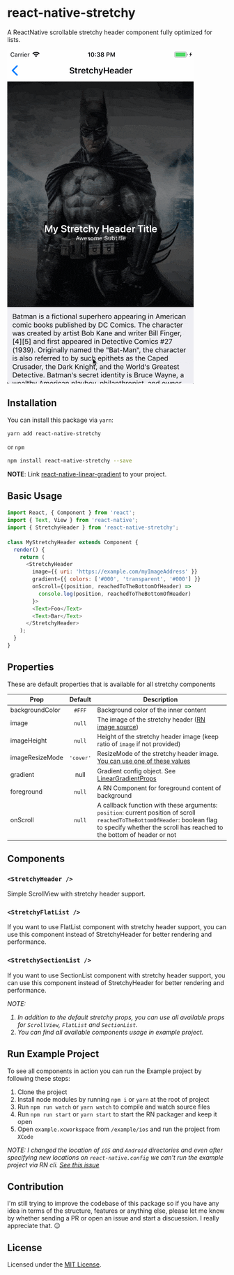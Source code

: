 # react-native-stretchy

A ReactNative scrollable stretchy header component fully optimized for lists.

![StretchyBatman](/demo.gif)

## Installation

You can install this package via `yarn`:

```bash
yarn add react-native-stretchy
```

or `npm`

```bash
npm install react-native-stretchy --save
```

**NOTE**: Link [react-native-linear-gradient][1] to your project.

## Basic Usage

```js
import React, { Component } from 'react';
import { Text, View } from 'react-native';
import { StretchyHeader } from 'react-native-stretchy';

class MyStretchyHeader extends Component {
  render() {
    return (
      <StretchyHeader
        image={{ uri: 'https://example.com/myImageAddress' }}
        gradient={{ colors: ['#000', 'transparent', '#000'] }}
        onScroll={(position, reachedToTheBottomOfHeader) =>
          console.log(position, reachedToTheBottomOfHeader)
        }>
        <Text>Foo</Text>
        <Text>Bar</Text>
      </StretchyHeader>
    );
  }
}
```

## Properties

These are default properties that is available for all stretchy components

| Prop            |  Default  | Description                                                                                                                                                                                                |
| --------------- | :-------: | ---------------------------------------------------------------------------------------------------------------------------------------------------------------------------------------------------------- |
| backgroundColor |  `#FFF`   | Background color of the inner content                                                                                                                                                                      |
| image           |  `null`   | The image of the stretchy header ([RN image source][2])                                                                                                                                                    |
| imageHeight     |  `null`   | Height of the stretchy header image (keep ratio of `image` if not provided)                                                                                                                                |
| imageResizeMode | `'cover'` | ResizeMode of the stretchy header image. [You can use one of these values](https://facebook.github.io/react-native/docs/image.html#resizemode)                                                             |
| gradient        |   null    | Gradient config object. See [LinearGradientProps][3]                                                                                                                                                       |
| foreground      |  `null`   | A RN Component for foreground content of background                                                                                                                                                        |
| onScroll        |  `null`   | A callback function with these arguments:<br>`position`: current position of scroll<br>`reachedToTheBottomOfHeader`: boolean flag to specify whether the scroll has reached to the bottom of header or not |

## Components
### <b>`<StretchyHeader />`</b>
Simple ScrollView with stretchy header support.

### <b>`<StretchyFlatList />`</b>
If you want to use FlatList component with stretchy header support, you can use this component instead of StretchyHeader for better rendering and performance.<br>

### <b>`<StretchySectionList />`</b>
If you want to use SectionList component with stretchy header support, you can use this component instead of StretchyHeader for better rendering and performance.<br>

<i>NOTE: <br>
1. In addition to the default stretchy props, you can use all available props for `ScrollView`, `FlatList` and `SectionList`.<br>
2. You can find all available components usage in example project.</i>

## Run Example Project
To see all components in action you can run the Example project by following these steps:
1. Clone the project
2. Install node modules by running `npm i` or `yarn` at the root of project
3. Run `npm run watch` or `yarn watch` to compile and watch source files
4. Run `npm run start` or `yarn start` to start the RN packager and keep it open
5. Open `example.xcworkspace` from `/example/ios` and run the project from `XCode`

<i>NOTE: I changed the location of `iOS` and `Android` directories and even after specifying new locations on `react-native.config` we can't run the example project via RN cli. [See this issue][4]</i>

## Contribution
I'm still trying to improve the codebase of this package so if you have any idea in terms of the structure, features or anything else, please let me know by whether sending a PR or open an issue and start a discuession. I really appreciate that. :wink:

## License
Licensed under the [MIT License](https://github.com/hamidhadi/react-native-stretchy/blob/master/LICENSE).

[1]: https://github.com/react-native-community/react-native-linear-gradient
[2]: https://facebook.github.io/react-native/docs/images.html
[3]: https://github.com/react-native-community/react-native-linear-gradient/blob/master/index.d.ts
[4]: https://github.com/react-native-community/cli/issues/1103
